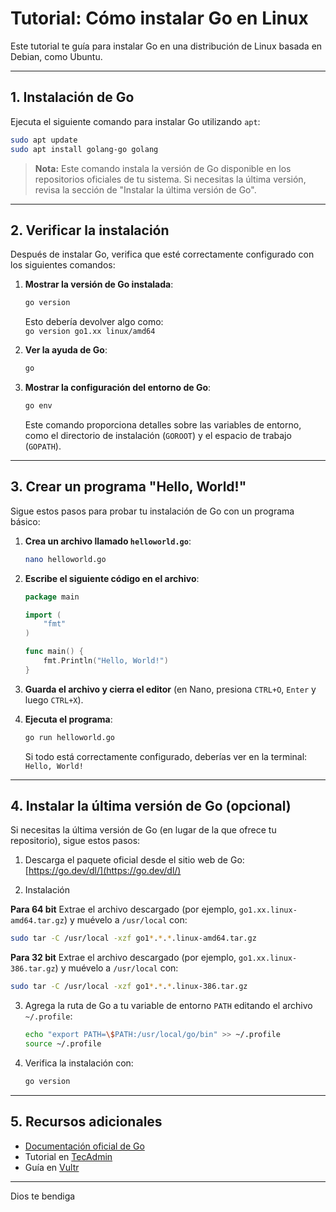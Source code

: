 # **Tutorial: Cómo instalar Go en Linux**

Este tutorial te guía para instalar Go en una distribución de Linux basada en Debian, como Ubuntu.

---

## **1. Instalación de Go**

Ejecuta el siguiente comando para instalar Go utilizando `apt`:

```bash
sudo apt update
sudo apt install golang-go golang
```

> **Nota:** Este comando instala la versión de Go disponible en los repositorios oficiales de tu sistema. Si necesitas la última versión, revisa la sección de "Instalar la última versión de Go".

---

## **2. Verificar la instalación**

Después de instalar Go, verifica que esté correctamente configurado con los siguientes comandos:

1. **Mostrar la versión de Go instalada**:
   ```bash
   go version
   ```
   Esto debería devolver algo como:  
   `go version go1.xx linux/amd64`

2. **Ver la ayuda de Go**:
   ```bash
   go
   ```

3. **Mostrar la configuración del entorno de Go**:
   ```bash
   go env
   ```

   Este comando proporciona detalles sobre las variables de entorno, como el directorio de instalación (`GOROOT`) y el espacio de trabajo (`GOPATH`).

---

## **3. Crear un programa "Hello, World!"**

Sigue estos pasos para probar tu instalación de Go con un programa básico:

1. **Crea un archivo llamado `helloworld.go`**:
   ```bash
   nano helloworld.go
   ```

2. **Escribe el siguiente código en el archivo**:

   ```go
   package main

   import (
       "fmt"
   )

   func main() {
       fmt.Println("Hello, World!")
   }
   ```

3. **Guarda el archivo y cierra el editor** (en Nano, presiona `CTRL+O`, `Enter` y luego `CTRL+X`).

4. **Ejecuta el programa**:
   ```bash
   go run helloworld.go
   ```

   Si todo está correctamente configurado, deberías ver en la terminal:  
   `Hello, World!`

---

## **4. Instalar la última versión de Go (opcional)**

Si necesitas la última versión de Go (en lugar de la que ofrece tu repositorio), sigue estos pasos:

1. Descarga el paquete oficial desde el sitio web de Go:  
   [https://go.dev/dl/](https://go.dev/dl/)

2. Instalación

**Para 64 bit**
Extrae el archivo descargado (por ejemplo, `go1.xx.linux-amd64.tar.gz`) y muévelo a `/usr/local` con:
   ```bash
   sudo tar -C /usr/local -xzf go1*.*.*.linux-amd64.tar.gz
   ```
**Para 32 bit**
Extrae el archivo descargado (por ejemplo, `go1.xx.linux-386.tar.gz`) y muévelo a `/usr/local` con:
   ```bash
   sudo tar -C /usr/local -xzf go1*.*.*.linux-386.tar.gz
   ```
   
3. Agrega la ruta de Go a tu variable de entorno `PATH` editando el archivo `~/.profile`:
   ```bash
   echo "export PATH=\$PATH:/usr/local/go/bin" >> ~/.profile
   source ~/.profile
   ```

4. Verifica la instalación con:
   ```bash
   go version
   ```

---

## **5. Recursos adicionales**

- [Documentación oficial de Go](https://go.dev/doc/)
- Tutorial en [TecAdmin](https://tecadmin.net/install-go-on-ubuntu/)
- Guía en [Vultr](https://www.vultr.com/docs/install-the-latest-version-of-golang-on-ubuntu)

---

Dios te bendiga
